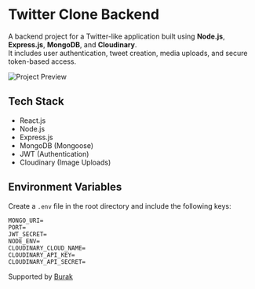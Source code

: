 # Twitter Clone Backend

A backend project for a Twitter-like application built using **Node.js**, **Express.js**, **MongoDB**, and **Cloudinary**.  
It includes user authentication, tweet creation, media uploads, and secure token-based access.

![Project Preview](https://i.ibb.co/sdrbm3td/Screenshot.png)

##  Tech Stack
- React.js
- Node.js  
- Express.js  
- MongoDB (Mongoose)  
- JWT (Authentication)  
- Cloudinary (Image Uploads)  

##  Environment Variables

Create a `.env` file in the root directory and include the following keys:

```env
MONGO_URI=
PORT=
JWT_SECRET=
NODE_ENV=
CLOUDINARY_CLOUD_NAME=
CLOUDINARY_API_KEY=
CLOUDINARY_API_SECRET=
```
Supported by [Burak](https://github.com/burakorkmez) 








